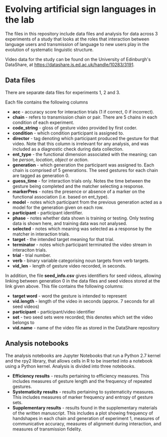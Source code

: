 # Evolving artificial sign languages in the lab

The files in this repository include data files and analysis for data across 3 experiments of a study that looks at the roles that interaction between language users and transmission of language to new users play in the evolution of systematic linguistic structure.

Video data for the study can be found on the University of Edinburgh's DataShare, at https://datashare.is.ed.ac.uk/handle/10283/3191.

## Data files

There are separate data files for experiments 1, 2 and 3.

Each file contains the following columns

* **acc** - accuracy score for interaction trials (1 if correct, 0 if incorrect).
* **chain** - refers to transmission chain or pair. There are 5 chains in each condition of each experiment.
* **code_string** - gloss of gesture video provided by first coder.
* **condition** - which condition participant is assigned to.
* **director** - tag denoting which participant produced the gesture for that video. Note that this column is irrelevant for any analysis, and was included as a diagnostic check during data collection.
* **ent_type** - the functional dimension associated with the meaning; can be *person*, *location*, *object* or *action*.
* **generation** - which generation the participant was assigned to. Each chain is comprised of 5 generations. The seed gestures for each chain are tagged as generation 0.
* **guess_time** - for interaction trials only. Notes the time between the gesture being completed and the matcher selecting a response.
* **markerPres** - notes the presence or absence of a marker on the functional association (i.e. based on ent_type).
* **model** - notes which participant from the previous generation acted as a model for the generation given on each row.
* **participant** - participant identifier.
* **phase** - notes whether data shown is training or testing. Only testing data is shown here, and training data was not analysed.
* **selected** - notes which meaning was selected as a response by the matcher in interaction trials.
* **target** - the intended target meaning for that trial.
* **terminator** - notes which participant terminated the video stream in interaciton trials.
* **trial** - trial number.
* **verb** - binary variable categorising noun targets from verb targets.
* **vid_len** - length of gesture video recorded, in seconds.

In addition, the file **seed_info.csv** gives identifiers for seed videos, allowing linking between generation 0 in the data files and seed videos stored at the link given above. This file contains the following columns:

* **target word** - word the gesture is intended to represent
* **vid.length** - length of the video in seconds (approx. 7 seconds for all seed videos)
* **participant** - participant/video identifier
* **set** - two seed sets were recorded; this denotes which set the video belongs to
* **vid.name** - name of the video file as stored in the DataShare repository

## Analysis notebooks

The analysis notebooks are Jupyter Notebooks that run a Python 2.7 kernel and the rpy2 library, that allows cells in R to be inserted into a notebook using a Python kernel. Analysis is divided into three notebooks.

* **Efficiency results** - results pertaining to efficiency measures. This includes measures of gesture length and the frequency of repeated gestures.
* **Systematicity results** - results pertaining to systematicity measures. This includes measures of marker frequency and entropy of gesture sets.
* **Supplementary results** - results found in the supplementary materials of the written manuscript. This includes a plot showing frequency of handshapes in each chain and generation of experiment 1, measures of communicative accuracy, measures of alignment during interaction, and measures of transmission fidelity.
